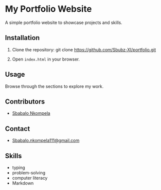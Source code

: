 # My Portfolio Website 

A simple portfolio website to showcase projects and skills. 

## Installation 

1. Clone the repository: git clone https://github.com/Sbubz-XI/portfolio.git 

2. Open `index.html` in your browser. 

## Usage 
Browse through the sections to explore my work. 

## Contributors 
- [Sbabalo Nkompela](https://github.com/Sbubz-XI) 

## Contact 
- Sbabalo.nkompela111@gmail.com 

## Skills 
- typing 
- problem-solving 
- computer literacy
- Markdown 